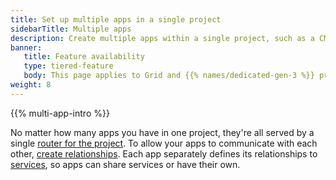 ```yaml
---
title: Set up multiple apps in a single project
sidebarTitle: Multiple apps
description: Create multiple apps within a single project, such as a CMS backend connected to a frontend to display it.
banner:
   title: Feature availability
   type: tiered-feature
   body: This page applies to Grid and {{% names/dedicated-gen-3 %}} projects. To ensure you have enough resources to support multiple apps, you need at least a [{{< partial "plans/multiapp-plan-name" >}} plan](/administration/pricing/_index.md#multiple-apps-in-a-single-project). To set up multiple apps on {{% names/dedicated-gen-2 %}} environments, [contact Sales](https://upsun.com/contact-us/).
weight: 8
---
```


{{% multi-app-intro %}}

No matter how many apps you have in one project, they're all served by a single [router for the project](/create-apps/multi-app/routes.md).
To allow your apps to communicate with each other, [create relationships](/create-apps/multi-app/relationships.md).
Each app separately defines its relationships to [services](/add-services/_index.md),
so apps can share services or have their own.

